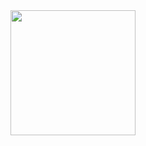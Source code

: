 <div id="header" align="center">
  <img src="https://media.giphy.com/media/TFPdmm3rdzeZ0kP3zG/giphy.gif" width="200" />
</div>

